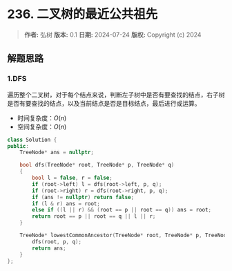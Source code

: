 # 236. 二叉树的最近公共祖先

> **作者:** 弘树
> **版本:** 0.1
> **日期:** 2024-07-24
> **版权:** Copyright (c) 2024

## 解题思路
### 1.DFS

遍历整个二叉树，对于每个结点来说，判断左子树中是否有要查找的结点，右子树是否有要查找的结点，以及当前结点是否是目标结点，最后进行或运算。

- 时间复杂度：$O(n)$
- 空间复杂度：$O(n)$

```C++
class Solution {
public:
    TreeNode* ans = nullptr;

    bool dfs(TreeNode* root, TreeNode* p, TreeNode* q)
    {
        bool l = false, r = false;
        if (root->left) l = dfs(root->left, p, q);
        if (root->right) r = dfs(root->right, p, q);
        if (ans != nullptr) return false;
        if (l & r) ans = root;
        else if ((l || r) && (root == p || root == q)) ans = root;
        return root == p || root == q || l || r;
    }

    TreeNode* lowestCommonAncestor(TreeNode* root, TreeNode* p, TreeNode* q) {
        dfs(root, p, q);
        return ans;
    }
};
```